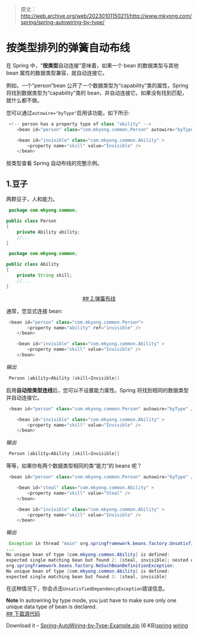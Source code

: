 > 原文：<http://web.archive.org/web/20230101150211/http://www.mkyong.com/spring/spring-autowiring-by-type/>

# 按类型排列的弹簧自动布线

在 Spring 中，“**按类型**自动连接”意味着，如果一个 bean 的数据类型与其他 bean 属性的数据类型兼容，就自动连接它。

例如，一个“person”bean 公开了一个数据类型为“capability”类的属性，Spring 将找到数据类型为“capability”类的 bean，并自动连接它。如果没有找到匹配，就什么都不做。

您可以通过`autowire="byType"`启用该功能，如下所示:

```java
 <!-- person has a property type of class "ability" -->
	<bean id="person" class="com.mkyong.common.Person" autowire="byType" />

	<bean id="invisible" class="com.mkyong.common.Ability" >
		<property name="skill" value="Invisible" />
	</bean> 
```

按类型查看 Spring 自动布线的完整示例。

## 1.豆子

两颗豆子，人和能力。

```java
 package com.mkyong.common;

public class Person 
{
	private Ability ability;
	//...
} 
```

```java
 package com.mkyong.common;

public class Ability 
{
	private String skill;
	//...
} 
```

 <ins class="adsbygoogle" style="display:block; text-align:center;" data-ad-format="fluid" data-ad-layout="in-article" data-ad-client="ca-pub-2836379775501347" data-ad-slot="6894224149">## 2.弹簧布线

通常，您显式连接 bean:

```java
 <bean id="person" class="com.mkyong.common.Person">
		<property name="ability" ref="invisible" />
	</bean>

	<bean id="invisible" class="com.mkyong.common.Ability" >
		<property name="skill" value="Invisible" />
	</bean> 
```

*输出*

```java
 Person [ability=Ability [skill=Invisible]] 
```

启用**自动按类型连线**后，您可以不设置能力属性。Spring 将找到相同的数据类型并自动连接它。

```java
 <bean id="person" class="com.mkyong.common.Person" autowire="byType" />

	<bean id="invisible" class="com.mkyong.common.Ability" >
		<property name="skill" value="Invisible" />
	</bean> 
```

*输出*

```java
 Person [ability=Ability [skill=Invisible]] 
```

等等，如果你有两个数据类型相同的类“能力”的 beans 呢？

```java
 <bean id="person" class="com.mkyong.common.Person" autowire="byType" />

	<bean id="steal" class="com.mkyong.common.Ability" >
		<property name="skill" value="Steal" />
	</bean>

	<bean id="invisible" class="com.mkyong.common.Ability" >
		<property name="skill" value="Invisible" />
	</bean> 
```

*输出*

```java
 Exception in thread "main" org.springframework.beans.factory.UnsatisfiedDependencyException: 
...
No unique bean of type [com.mkyong.common.Ability] is defined: 
expected single matching bean but found 2: [steal, invisible]; nested exception is 
org.springframework.beans.factory.NoSuchBeanDefinitionException: 
No unique bean of type [com.mkyong.common.Ability] is defined: 
expected single matching bean but found 2: [steal, invisible] 
```

在这种情况下，你会点击`UnsatisfiedDependencyException`错误信息。

**Note**
In autowiring by type mode, you just have to make sure only one unique data type of bean is declared. <ins class="adsbygoogle" style="display:block" data-ad-client="ca-pub-2836379775501347" data-ad-slot="8821506761" data-ad-format="auto" data-ad-region="mkyongregion">## 下载源代码

Download it – [Spring-AutoWiring-by-Type-Example.zip](http://web.archive.org/web/20190302163344/http://www.mkyong.com/wp-content/uploads/2011/06/Spring-AutoWiring-by-Type-Example.zip) (6 KB)[spring](http://web.archive.org/web/20190302163344/http://www.mkyong.com/tag/spring/) [wiring](http://web.archive.org/web/20190302163344/http://www.mkyong.com/tag/wiring/)








